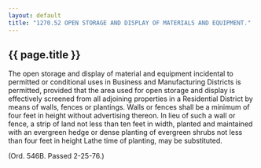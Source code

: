 ---
layout: default 
title: "1270.52 OPEN STORAGE AND DISPLAY OF MATERIALS AND EQUIPMENT."---

{{ page.title }}
----------------

The open storage and display of material and equipment incidental to
permitted or conditional uses in Business and Manufacturing Districts is
permitted, provided that the area used for open storage and display is
effectively screened from all adjoining properties in a Residential
District by means of walls, fences or plantings. Walls or fences shall
be a minimum of four feet in height without advertising thereon. In lieu
of such a wall or fence, a strip of land not less than ten feet in
width, planted and maintained with an evergreen hedge or dense planting
of evergreen shrubs not less than four feet in height Lathe time of
planting, may be substituted.

(Ord. 546B. Passed 2-25-76.)
